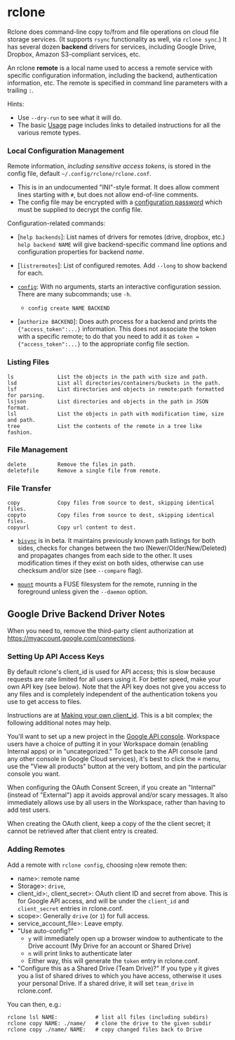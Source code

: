 rclone
======

Rclone does command-line copy to/from and file operations on cloud file
storage services. (It supports `rsync` functionality as well, via `rclone
sync`.) It has several dozen __backend__ drivers for services, including
Google Drive, Dropbox, Amazon S3-compliant services, etc.

An rclone __remote__ is a local name used to access a remote service with
specific configuration information, including the backend, authentication
information, etc. The remote is specified in command line parameters with a
trailing `:`.

Hints:
- Use `--dry-run` to see what it will do.
- The basic [Usage][rc-docs] page includes links to detailed instructions
  for all the various remote types.

### Local Configuration Management

Remote information, _including sensitive access tokens_, is stored in the
config file, default `~/.config/rclone/rclone.conf`.
- This is in an undocumented "INI"-style format. It does allow comment
  lines starting with `#`, but does not allow end-of-line comments.
- The config file may be encrypted with a [configuration
  password][rc-confenc] which must be supplied to decrypt the config file.

Configuration-related commands:

- [`help backends`]: List names of drivers for remotes (drive, dropbox, etc.)
  `help backend NAME` will give backend-specific command line options and
  configuration properties for backend _name_.

- [`listrermotes`]: List of configured remotes.
  Add `--long` to show backend for each.

- [`config`]: With no arguments, starts an interactive configuration session.
  There are many subcommands; use `-h`.
  - `config create NAME BACKEND`

- [`authorize BACKEND`]: Does auth process for a backend and prints the
  `{"access_token":...}` information. This does not associate the token
  with a specific remote; to do that you need to add it as `token =
  {"access_token":...}` to the appropriate config file section.

### Listing Files

    ls              List the objects in the path with size and path.
    lsd             List all directories/containers/buckets in the path.
    lsf             List directories and objects in remote:path formatted for parsing.
    lsjson          List directories and objects in the path in JSON format.
    lsl             List the objects in path with modification time, size and path.
    tree            List the contents of the remote in a tree like fashion.

### File Management

    delete          Remove the files in path.
    deletefile      Remove a single file from remote.

### File Transfer

    copy            Copy files from source to dest, skipping identical files.
    copyto          Copy files from source to dest, skipping identical files.
    copyurl         Copy url content to dest.

- [`bisync`] is in beta. It maintains previously known path listings for
  both sides, checks for changes between the two (Newer/Older/New/Deleted)
  and propagates changes from each side to the other. It uses modification
  times if they exist on both sides, otherwise can use checksum and/or
  size (see `--compare` flag).

- [`mount`] mounts a FUSE filesystem for the remote, running in the
  foreground unless given the `--daemon` option.


Google Drive Backend Driver Notes
---------------------------------

When you need to, remove the third-party client authorization at
<https://myaccount.google.com/connections>.

### Setting Up API Access Keys

By default rclone's client_id is used for API access; this is slow because
requests are rate limited for all users using it. For better speed, make
your own API key (see below). Note that the API key does not give you
access to any files and is completely independent of the authentication
tokens you use to get access to files.

Instructions are at [Making your own client_id][rc-mkGid]. This is a bit
complex; the following additional notes may help.

You'll want to set up a new project in the [Google API console][gapi-console].
Workspace users have a choice of putting it in your Workspace domain
(enabling Internal apps) or in "uncategorized." To get back to the API
console (and any other console in Google Cloud services), it's best to
click the ≡ menu, use the "View all products" button at the very bottom,
and pin the particular console you want.

When configuring the OAuth Consent Screen, if you create an "Internal"
(instead of "External") app it avoids approval and/or scary messages. It
also immediately allows use by all users in the Workspace, rather than
having to add test users.

When creating the OAuth client, keep a copy of the the client secret; it
cannot be retrieved after that client entry is created.

### Adding Remotes

Add a remote with `rclone config`, choosing `n`)ew remote then:
- name>: remote name
- Storage>: `drive`,
- client_id>:, client_secret>: OAuth client ID and secret from above.
  This is for Google API access, and will be under the `client_id` and
  `client_secret` entries in rclone.conf.
- scope>: Generally `drive` (or `1`) for full access.
- service_account_file>: Leave empty.
- "Use auto-config?"
  - `y` will immediately open up a browser window to authenticate to the
    Drive account (My Drive for an account or Shared Drive)
  - `n` will print links to authenticate later
  - Either way, this will generate the `token` entry in rclone.conf.
- "Configure this as a Shared Drive (Team Drive)?" If you type `y` it gives
  you a list of shared drives to which you have access, otherwise it uses
  your personal Drive. If a shared drive, it will set `team_drive` in
  rclone.conf.

You can then, e.g.:

    rclone lsl NAME:            # list all files (including subdirs)
    rclone copy NAME: ./name/   # clone the drive to the given subdir
    rclone copy ./name/ NAME:   # copy changed files back to Drive



<!-------------------------------------------------------------------->
[`bisync`]: https://rclone.org/commands/rclone_bisync/
[`config`]: https://rclone.org/commands/rclone_config/
[`mount`]: https://rclone.org/commands/rclone_mount/
[g-apicon]: https://console.developers.google.com/
[rc-confenc]: https://rclone.org/docs/#configuration-encryption
[rc-docs]: https://rclone.org/docs/

[gapi-console]: https://console.developers.google.com/
[rc-mkGid]: https://rclone.org/drive/#making-your-own-client-id
